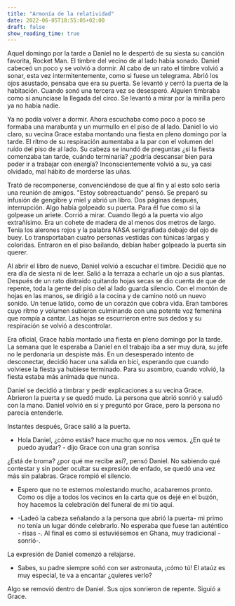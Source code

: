 ```yaml
---
title: "Armonía de la relatividad"
date: 2022-06-05T18:55:05+02:00
draft: false
show_reading_time: true
---
```

Aquel domingo por la tarde a Daniel no le despertó de su siesta su canción favorita, Rocket Man. El timbre del vecino de al lado había sonado. Daniel cabeceó un poco y se volvió a dormir. Al cabo de un rato el timbre volvió a sonar, esta vez intermitentemente, como si fuese un telegrama. Abrió los ojos asustado, pensaba que era su puerta. Se levantó y cerró la puerta de la habitación. Cuando sonó una tercera vez se desesperó. Alguien timbraba como si anunciase la llegada del circo. Se levantó a mirar por la mirilla pero ya no había nadie.

Ya no podía volver a dormir. Ahora escuchaba como poco a poco se formaba una marabunta y un murmullo en el piso de al lado. Daniel lo vio claro, su vecina Grace estaba montando una fiesta en pleno domingo por la tarde. El rítmo de su respiración aumentaba a la par con el volumen del ruído del piso de al lado. Su cabeza se inundó de preguntas ¿si la fiesta comenzaba tan tarde, cuándo terminaría? ¿podría descansar bien para poder ir a trabajar con energía? Inconscientemente volvió a su, ya casi olvidado, mal hábito de morderse las uñas.

Trató de recomponerse, convenciéndose de que al fin y al esto solo sería una reunión de amigos. "Estoy sobreactuando" pensó. Se preparó su infusión de gengibre y miel y abrió un libro. Dos páginas después, interrupción. Algo había golpeado su puerta. Para él fue como si la golpease un ariete. Corrió a mirar. Cuando llegó a la puerta vio algo extrañísimo. Era un cohete de madera de al menos dos metros de largo. Tenia los alerones rojos y la palabra NASA serigrafiada debajo del ojo de buey. Lo transportaban cuatro personas vestidas con túnicas largas y coloridas. Entraron en el piso bailando, debían haber golpeado la puerta sin querer.

Al abrir el libro de nuevo, Daniel volvió a escuchar el timbre. Decidió que no era día de siesta ni de leer. Salió a la terraza a echarle un ojo a sus plantas. Después de un rato distraido quitando hojas secas se dio cuenta de que de repente, toda la gente del piso del al lado guarda silencio. Con el montón de hojas en las manos, se dirigió a la cocina y de camino notó un nuevo sonido. Un tenue latido, como de un corazón que cobra vida. Eran tambores cuyo ritmo y volumen subieron culminando con una potente voz femenina que rompía a cantar. Las hojas se escurrieron entre sus dedos y su respiración se volvió a descontrolar. 

Era oficial, Grace había montado una fiesta en pleno domingo por la tarde. La semana que le esperaba a Daniel en el trabajo iba a ser muy dura, su jefe no le perdonaría un despiste más. En un desesperado intento de desconectar, decidió hacer una salida en bici, esperando que cuando volviese la fiesta ya hubiese terminado. Para su asombro, cuando volvió, la fiesta estaba más animada que nunca.

Daniel se decidió a timbrar y pedir explicaciones a su vecina Grace. Abrieron la puerta y se quedó mudo. La persona que abrió sonrió y saludó con la mano. Daniel volvió en si y preguntó por Grace, pero la persona no parecía entenderle.

Instantes después, Grace salió a la puerta.
- Hola Daniel, ¿cómo estás? hace mucho que no nos vemos. ¿En qué te puedo ayudar? - dijo Grace con una gran sonrisa

¿Está de broma? ¿por qué me recibe así?, pensó Daniel. No sabiendo qué contestar y sin poder ocultar su expresión de enfado, se quedó una vez más sin palabras. Grace rompió el silencio.

- Espero que no te estemos molestando mucho, acabaremos pronto. Como os dije a todos los vecinos en la carta que os dejé en el buzón, hoy hacemos la celebración del funeral de mi tío aquí.

- -Ladeó la cabeza señalando a la persona que abrió la puerta- mi primo no tenía un lugar dónde celebrarlo. No esperaba que fuese tan auténtico - risas -. Al final es como si estuviésemos en Ghana, muy tradicional -sonrió-.

La expresión de Daniel comenzó a relajarse.

- Sabes, su padre siempre soñó con ser astronauta, ¡cómo tú! El ataúz es muy especial, te va a encantar ¿quieres verlo?

Algo se removió dentro de Daniel. Sus ojos sonrieron de repente. Siguió a Grace.


